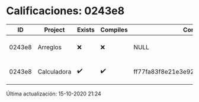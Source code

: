 # Calificaciones: 0243e8
|ID|Project|Exists|Compiles|CommitHash|CommitDate|CheckDate|Comments|
|-|-|-|-|-|-|-|-|
|0243e8|Arreglos|❌|❌|NULL|NULL|15-10-2020 21:24:49|No se encontró el archivo en PracticasComputacionI/Arreglos/Arreglos.cpp|
|0243e8|Calculadora|✔️|✔️|ff77fa83f8e21e3e92157a310dadf6831f6f6a2f|12-10-2020 15:57:08|15-10-2020 21:24:46|NULL|

Última actualización: 15-10-2020 21:24